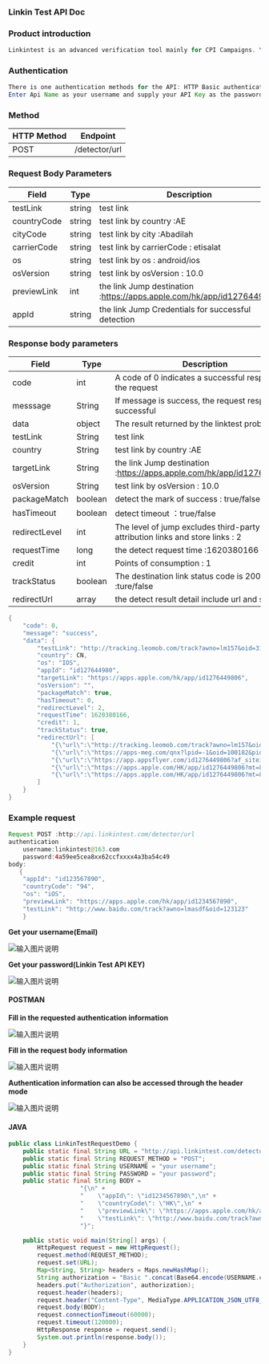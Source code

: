 ### **Linkin Test API Doc**

### Product introduction

```java
Linkintest is an advanced verification tool mainly for CPI Campaigns. You can check out the status of target campaigns and then stop wasting clicks on non-working campaigns. It also allows you to see how many competitors are involved so as to make a decision. 
```

### Authentication

```java
There is one authentication methods for the API: HTTP Basic authentication . The easiest way to authenticate is using HTTP Basic authentication.
Enter Api Name as your username and supply your API Key as the password.
```

### **Method**

| HTTP Method | Endpoint      |
| ----------- | ------------- |
| POST        | /detector/url |

### **Request Body Parameters**

| Field       | Type   | Description                                                  | Nullable |
| ----------- | ------ | ------------------------------------------------------------ | -------- |
| testLink    | string | test link                                                    | Yes      |
| countryCode | string | test link by country      :AE                                | Yes      |
| cityCode    | string | test link by city    :Abadilah                               | No       |
| carrierCode | string | test link by carrierCode   : etisalat                        | No       |
| os          | string | test link by os  : android/ios                               | No       |
| osVersion   | string | test link by osVersion  : 10.0                               | No       |
| previewLink | int    | the link Jump destination :https://apps.apple.com/hk/app/id1276449806 | No       |
| appId       | string | the link Jump Credentials for successful detection           | No       |

### Response body parameters

| Field         | Type    | Description                                                  |
| ------------- | ------- | ------------------------------------------------------------ |
| code          | int     | A code of 0 indicates a successful response to the request   |
| messsage      | String  | If message is success, the request response is successful    |
| data          | object  | The result returned by the linktest probe                    |
| testLink      | String  | test link                                                    |
| country       | String  | test link by country      :AE                                |
| targetLink    | String  | the link Jump destination :https://apps.apple.com/hk/app/id1276449806 |
| osVersion     | String  | test link by osVersion  : 10.0                               |
| packageMatch  | boolean | detect the mark of success   : true/false                    |
| hasTimeout    | boolean | detect  timeout  ：true/false                                |
| redirectLevel | int     | The level of jump excludes third-party attribution links and store links : 2 |
| requestTime   | long    | the detect request time :1620380166                          |
| credit        | int     | Points of consumption : 1                                    |
| trackStatus   | boolean | The destination link status code is 200 :ture/false          |
| redirectUrl   | array   | the detect result detail include url and status              |

```java
{
    "code": 0,
    "message": "success",
    "data": {
        "testLink": "http://tracking.leomob.com/track?awno=lm157&oid=3141635",
        "country": CN,
        "os": "IOS",
        "appId": "id127644980",
        "targetLink": "https://apps.apple.com/hk/app/id1276449806",
        "osVersion": "",
        "packageMatch": true,
        "hasTimeout": 0,
        "redirectLevel": 2,
        "requestTime": 1620380166,
        "credit": 1,
        "trackStatus": true,
        "redirectUrl": [
            "{\"url\":\"http://tracking.leomob.com/track?awno=lm157&oid=3141635\",\"status\":302}",
            "{\"url\":\"https://apps-meg.com/qnx?lpid=-1&oid=100182&pid=29159&pubref=postback1048150cc%257B%2522awno%2522%253A%2522lm157%2522%252C%2522oid%2522%253A%25223141635%2522%252C%2522payout%2522%253A%252296.5000%2522%252C%2522channelPayout%2522%253A%252286.85%2522%257D&affpubid=lm157n0&sitename=&iosidfa=\",\"status\":302}",
            "{\"url\":\"https://app.appsflyer.com/id1276449806?af_siteid=29159_lm157n0&af_c_id=100182&af_sub1=100182&af_sub2=29159&af_sub_siteid=lm157n0&pid=applift_int&c=3rd_anniversary&af_click_lookback=7d&clickid=179462f331d0d1bo2ca5dod21770300e99&idfa=&af_ad=&af_ad_id=&af_ua=Mozilla%2F5.0%20%28iPhone%3B%20CPU%20iPhone%20OS%2013_3%20like%20Mac%20OS%20X%29%20AppleWebKit%2F605.1.15%20%28KHTML%2C%20like%20Gecko%29%20CriOS%2F80.0.3987.95%20Mobile%2F15E148%20Safari%2F604.1&af_ip=32.42.161.224&goalid_1=hy62f&goalid_2=kgwo3&goalid_3=zlcoh&goalid_4=cedcs&goalid_8=dzlft&goalid_9=alltac&goalid_10=dy5lk&goalid_11=yhr2y&tsp=182877&drc=MQ==\",\"status\":200}",
            "{\"url\":\"https://apps.apple.com/HK/app/id1276449806?mt=8\",\"status\":301}",
            "{\"url\":\"https://apps.apple.com/HK/app/id1276449806?mt=8\",\"status\":200}"
        ]
    }
}
```

### **Example request**

```java
Request POST :http://api.linkintest.com/detector/url
authentication 
	username:linkintest@163.com
	password:4a59ee5cea8xx62ccfxxxx4a3ba54c49
body:
   {
    "appId": "id123567890",
    "countryCode": "94",
    "os": "iOS",
    "previewLink": "https://apps.apple.com/hk/app/id1234567890",
    "testLink": "http://www.baidu.com/track?awno=lmasdf&oid=123123" 
	}
```

[^tip]: When you register on the linktest website, the user name is your email address, and the password can be found from the API key

**Get your username(Email)**

![输入图片说明](https://images.gitee.com/uploads/images/2021/0508/114423_12f2b9df_9074351.png "image-20210508095251113.png")

**Get your password(Linkin Test API KEY)**

![输入图片说明](https://images.gitee.com/uploads/images/2021/0508/114452_e2337540_9074351.png "image-20210508095205383.png")

[^tip]: You need to input IP. Only the IP added to the white list has access to the API 

#### POSTMAN

 **Fill in the requested authentication information** 

![输入图片说明](https://images.gitee.com/uploads/images/2021/0508/114511_2d2975e5_9074351.png "image-20210508102033177.png")

**Fill in the request body information**

![输入图片说明](https://images.gitee.com/uploads/images/2021/0508/114525_0762ac29_9074351.png "image-20210508102135804.png")

**Authentication information can also be accessed through the header mode**

![输入图片说明](https://images.gitee.com/uploads/images/2021/0508/114538_909eabd1_9074351.png "image-20210508102528732.png")

[^tip]: The authentication header information can be passed through the username:password Do Base64

#### **JAVA**

```java
public class LinkinTestRequestDemo {
    public static final String URL = "http://api.linkintest.com/detector/url";
    public static final String REQUEST_METHOD = "POST";
    public static final String USERNAME = "your username";
    public static final String PASSWORD = "your password";
    public static final String BODY =
                    "{\n" +
                    "    \"appId\": \"id1234567890\",\n" +
                    "    \"countryCode\": \"HK\",\n" +
                    "    \"previewLink\": \"https://apps.apple.com/hk/app/id1234567890\",\n" +
                    "    \"testLink\": \"http://www.baidu.com/track?awno=lmasdf&oid=123123\"\n" +
                    "}";

    public static void main(String[] args) {
        HttpRequest request = new HttpRequest();
        request.method(REQUEST_METHOD);
        request.set(URL);
        Map<String, String> headers = Maps.newHashMap();
        String authorization = "Basic ".concat(Base64.encode(USERNAME.concat(":").concat(PASSWORD)));
        headers.put("Authorization", authorization);
        request.header(headers);
        request.header("Content-Type", MediaType.APPLICATION_JSON_UTF8_VALUE);
        request.body(BODY);
        request.connectionTimeout(60000);
        request.timeout(120000);
        HttpResponse response = request.send();
        System.out.println(response.body());
    }
}
```

